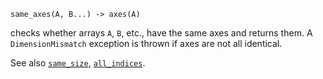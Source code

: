 ```
same_axes(A, B...) -> axes(A)
```

checks whether arrays `A`, `B`, etc., have the same axes and returns them. A `DimensionMismatch` exception is thrown if axes are not all identical.

See also [`same_size`](@ref), [`all_indices`](@ref).

